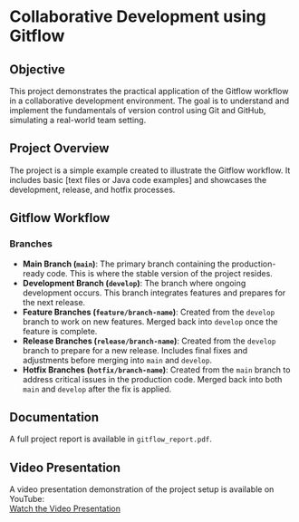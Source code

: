 # Collaborative Development using Gitflow

## Objective

This project demonstrates the practical application of the Gitflow workflow in a collaborative development environment. The goal is to understand and implement the fundamentals of version control using Git and GitHub, simulating a real-world team setting.

## Project Overview

The project is a simple example created to illustrate the Gitflow workflow. It includes basic [text files or Java code examples] and showcases the development, release, and hotfix processes. 

## Gitflow Workflow

### Branches

- **Main Branch (`main`)**: The primary branch containing the production-ready code. This is where the stable version of the project resides.
- **Development Branch (`develop`)**: The branch where ongoing development occurs. This branch integrates features and prepares for the next release.
- **Feature Branches (`feature/branch-name`)**: Created from the `develop` branch to work on new features. Merged back into `develop` once the feature is complete.
- **Release Branches (`release/branch-name`)**: Created from the `develop` branch to prepare for a new release. Includes final fixes and adjustments before merging into `main` and `develop`.
- **Hotfix Branches (`hotfix/branch-name`)**: Created from the `main` branch to address critical issues in the production code. Merged back into both `main` and `develop` after the fix is applied.

## Documentation
A full project report is available in `gitflow_report.pdf`. 

## Video Presentation
A video presentation demonstration of the project setup is available on YouTube:  
[Watch the Video Presentation](https://www.youtube.com/watch?v=xa8OYlIk3tQ&t=1s)
